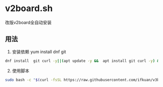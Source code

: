 # v2board.sh

改版v2board全自动安装

## 用法
 
1. 安装依赖
yum install dnf git

```bash
dnf install  git curl -y||(apt update -y &&  apt install git curl -y) && bash -c "$(curl -fsSL https://get.docker.com)"
```

2. 使用脚本

```bash
sudo bash -c "$(curl -fsSL https://raw.githubusercontent.com/ifkuan/v3board.sh/master/v2board.sh)"
```
